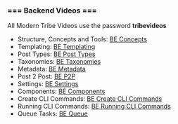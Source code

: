 ### === Backend Videos ===

All Modern Tribe Videos use the password **tribevideos**

- Structure, Concepts and Tools: [BE Concepts](https://vimeo.com/228725380)
- Templating: [BE Templating](https://vimeo.com/227441179/e290a6b13e)
- Post Types: [BE Post Types](https://vimeo.com/227441303/6871887a0b)
- Taxonomies: [BE Taxonomies](https://vimeo.com/226473981/4b5bd252af)
- Metadata: [BE Metadata](https://vimeo.com/246464177)
- Post 2 Post: [BE P2P](https://vimeo.com/232089130)
- Settings: [BE Settings](https://vimeo.com/226474522/36a42d11c4)
- Components: [BE Components](https://vimeo.com/239124767)
- Create CLI Commands: [BE Create CLI Commands](https://vimeo.com/249398359)
- Running CLI Commands: [BE Running CLI Commands](https://vimeo.com/249398812) 
- Queue Tasks: [BE Queue](https://vimeo.com/249397520)